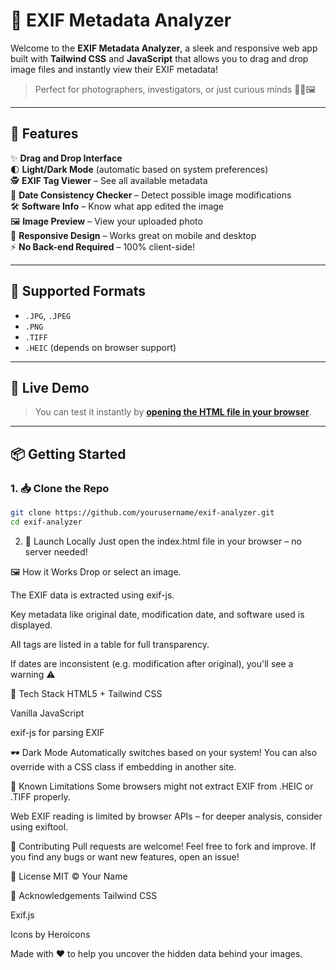 # 📸 EXIF Metadata Analyzer

Welcome to the **EXIF Metadata Analyzer**, a sleek and responsive web app built with **Tailwind CSS** and **JavaScript** that allows you to drag and drop image files and instantly view their EXIF metadata!

> Perfect for photographers, investigators, or just curious minds 🕵️‍♀️🖼️

---

## 🚀 Features

✨ **Drag and Drop Interface**  
🌓 **Light/Dark Mode** (automatic based on system preferences)  
🕵️ **EXIF Tag Viewer** – See all available metadata  
📅 **Date Consistency Checker** – Detect possible image modifications  
🛠️ **Software Info** – Know what app edited the image  
🖼️ **Image Preview** – View your uploaded photo  
📱 **Responsive Design** – Works great on mobile and desktop  
⚡ **No Back-end Required** – 100% client-side!

---

## 📁 Supported Formats

- `.JPG`, `.JPEG`
- `.PNG`
- `.TIFF`
- `.HEIC` (depends on browser support)

---

## 🧪 Live Demo

> You can test it instantly by [**opening the HTML file in your browser**](#).

---

## 📦 Getting Started

### 1. 📥 Clone the Repo

```bash
git clone https://github.com/yourusername/exif-analyzer.git
cd exif-analyzer
```
2. 🚀 Launch Locally
Just open the index.html file in your browser – no server needed!

🖼️ How it Works
Drop or select an image.

The EXIF data is extracted using exif-js.

Key metadata like original date, modification date, and software used is displayed.

All tags are listed in a table for full transparency.

If dates are inconsistent (e.g. modification after original), you'll see a warning ⚠️

🧠 Tech Stack
HTML5 + Tailwind CSS

Vanilla JavaScript

exif-js for parsing EXIF

🕶️ Dark Mode
Automatically switches based on your system!
You can also override with a CSS class if embedding in another site.

🐞 Known Limitations
Some browsers might not extract EXIF from .HEIC or .TIFF properly.

Web EXIF reading is limited by browser APIs – for deeper analysis, consider using exiftool.

🤝 Contributing
Pull requests are welcome! Feel free to fork and improve.
If you find any bugs or want new features, open an issue!

📜 License
MIT © Your Name

🙌 Acknowledgements
Tailwind CSS

Exif.js

Icons by Heroicons

Made with ❤️ to help you uncover the hidden data behind your images.
